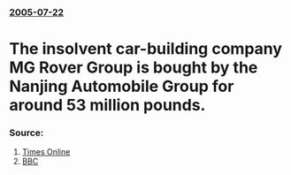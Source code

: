 ### [2005-07-22](/news/2005/07/22/index.md)

#  The insolvent car-building company MG Rover Group is bought by the Nanjing Automobile Group for around 53 million pounds. 




### Source:

1. [Times Online](http://business.timesonline.co.uk/article/0,,23310-1722733,00.html)
2. [BBC](http://news.bbc.co.uk/1/hi/business/4708739.stm)
